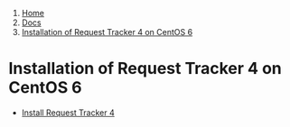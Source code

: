 <!-- -
Title: Installation of Request Tracker 4 on CentOS 6
Description: How to install Request Tracker 4 on CentOS 6
- -->

<ol class="breadcrumb" itemprop="breadcrumb">
	<li><a href="/">Home</a></li>
	<li><a href="/docs/">Docs</a></li>
	<li><a href="/docs/centos-install-request-tracker-4.html">Installation of Request Tracker 4 on CentOS 6</a></li>
</ol>

Installation of Request Tracker 4 on CentOS 6
=============================================

*   [Install Request Tracker 4](http://binarynature.blogspot.com/2013/05/install-request-tracker-4.html)
